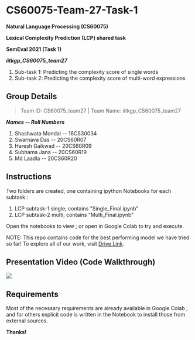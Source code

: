 # CS60075-Team-27-Task-1
**Natural Language Processing (CS60075)**

**Lexical Complexity Prediction (LCP) shared task**

**SemEval 2021 (Task 1)**
 
**_iitkgp_CS60075_team27_**
 
1. Sub-task 1: Predicting the complexity score of single words
2. Sub-task 2: Predicting the complexity score of multi-word expressions

## Group Details
> Team ID: CS60075_team27 | 
> Team Name: iitkgp_CS60075_team27

***Names -- Roll Numbers***
1. Shashwata Mondal -- 16CS30034
2. Swarnava Das -- 20CS60R07
3. Haresh Gaikwad -- 20CS60R09
4. Subhama Jana -- 20CS60R19
5. Md Laadla -- 20CS60R20


## Instructions

Two folders are created, one containing ipython Notebooks for each subtask : 
1. LCP subtask-1 single; contains "Single_Final.ipynb"
2. LCP subtask-2 multi; contains "Multi_Final.ipynb"

Open the notebooks to view ; or open in Google Colab to try and execute.

NOTE: This repo contains code for the best performing model we have tried so far! To explore all of our work, visit [Drive Link](https://drive.google.com/drive/folders/13FLrsgNh_AiGIdTF1OtO78vDdsIjQ416?usp=sharing).


## Presentation Video (Code Walkthrough)
[![](http://img.youtube.com/vi/Yc4yAQRII7A/sddefault.jpg)](https://www.youtube.com/embed/Yc4yAQRII7A "Watch on YouTube")


## Requirements
Most of the necessary requirements are already available in Google Colab ; and for others explicit code is written in the Notebook to install those from external sources.

**Thanks!**
